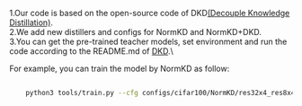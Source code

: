 1.Our code is based on the open-source code of DKD[(Decouple Knowledge Distillation)](https://github.com/megvii-research/mdistiller).\
2.We add new distillers and configs for NormKD and NormKD+DKD.\
3.You can get the pre-trained teacher models, set environment and run the code according to the README.md of [DKD](https://github.com/megvii-research/mdistiller).\

For example, you can train the model by NormKD as follow:

```bash

    python3 tools/train.py --cfg configs/cifar100/NormKD/res32x4_res8x4.yaml

```



